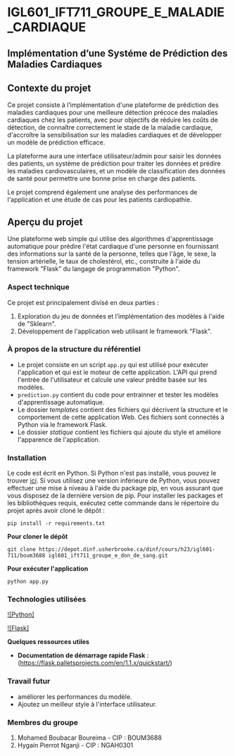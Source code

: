 # IGL601_IFT711_GROUPE_E_MALADIE_CARDIAQUE


## Implémentation d’une Systéme de Prédiction des Maladies Cardiaques


## Contexte du projet

Ce projet consiste à l’implémentation d'une plateforme de prédiction des maladies cardiaques pour une meilleure détection précoce des maladies cardiaques chez les patients, avec pour objectifs de réduire les coûts de détection, de connaître correctement le stade de la maladie cardiaque, d'accroître la sensibilisation sur les maladies cardiaques et de développer un modèle de prédiction efficace.

La plateforme aura une interface utilisateur/admin pour saisir les données des patients, un système de prédiction pour traiter les données et prédire les maladies cardiovasculaires, et un modèle de classification des données de santé pour permettre une bonne prise en charge des patients.

Le projet comprend également une analyse des performances de l'application et une étude de cas pour les patients cardiopathie. 


## Aperçu du projet

Une plateforme web simple qui utilise des algorithmes d'apprentissage automatique pour prédire l'état cardiaque d'une personne en fournissant des informations sur la santé de la personne, telles que l'âge, le sexe, la tension artérielle, le taux de cholestérol, etc., construite à l'aide du framework "Flask" du langage de programmation "Python".


### Aspect technique
 
  Ce projet est principalement divisé en deux parties :
 
  1. Exploration du jeu de données et l’implémentation des modèles à l'aide de "Sklearn".
  2. Développement de l'application web utilisant le framework "Flask".


### À propos de la structure du référentiel 

- Le projet consiste en un script `app.py` qui est utilisé pour exécuter l'application et qui est le moteur de cette application. L'API qui prend l'entrée de l'utilisateur et calcule une valeur prédite basée sur les modèles.
- `prediction.py` contient du code pour entrainner et tester les modèles d'apprentissage automatique.
- Le dossier *templates* contient des fichiers qui décrivent la structure et le comportement de cette application Web. Ces fichiers sont connectés à Python via le framework Flask.
- Le dossier *statique* contient les fichiers qui ajoute du style et améliore l'apparence de l'application. 


### Installation

Le code est écrit en Python. Si Python n'est pas installé, vous pouvez le trouver [ici](https://www.python.org/downloads/). Si vous utilisez une version inférieure de Python, vous pouvez effectuer une mise à niveau à l'aide du package pip, en vous assurant que vous disposez de la dernière version de pip. Pour installer les packages et les bibliothèques requis, exécutez cette commande dans le répertoire du projet après avoir cloné le dépôt :

```
pip install -r requirements.txt

```

**Pour cloner le dépôt**

```
git clone https://depot.dinf.usherbrooke.ca/dinf/cours/h23/igl601-711/boum3688 igl601_ift711_groupe_e_don_de_sang.git

```

**Pour exécuter l'application**

```
python app.py

```

### Technologies utilisées

[![Python]](https://www.python.org/)  

[![Flask]](http://flask.pocoo.org/)  


**Quelques ressources utiles**

- **Documentation de démarrage rapide Flask** : (https://flask.palletsprojects.com/en/1.1.x/quickstart/)


### Travail futur

- améliorer les performances du modèle.
- Ajoutez un meilleur style à l'interface utilisateur.


### Membres du groupe 

 1. Mohamed Boubacar Boureima - CIP : BOUM3688
 2. Hygain Pierrot Nganji - CIP : NGAH0301








  
  
  


